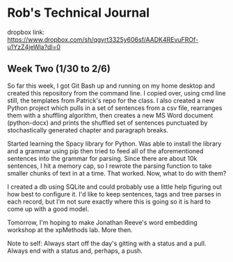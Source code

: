 # Rob's Technical Journal

dropbox link: https://www.dropbox.com/sh/qgyrt3325y606sf/AADK4REvuFROf-u1YzZ4jeWla?dl=0

## Week Two (1/30 to 2/6)

So far this week, I got Git Bash up and running on my home desktop and created this repository from the command line.  I copied over, using cmd line still, the templates from Patrick's repo for the class.  I also created a new Python project which pulls in a set of sentences from a csv file, rearranges them with a shuffling algorithm, then creates a new MS Word document (python-docx) and prints the shuffled set of sentences punctuated by stochastically generated chapter and paragraph breaks.

Started learning the Spacy library for Python. Was able to install the library and a grammar using pip then tried to feed all of the aforementioned sentences into the grammar for parsing.  Since there are about 10k sentences, I hit a memory cap, so I rewrote the parsing function to take smaller chunks of text in at a time.  That worked.  Now, what to do with them?

I created a db using SQLite and could probably use a little help figuring out how best to configure it.  I'd like to keep sentences, tags and tree parses in each record, but I'm not sure exactly where this is going so it is hard to come up with a good model.

Tomorrow, I'm hoping to make Jonathan Reeve's word embedding workshop at the xpMethods lab.  More then.

Note to self: Always start off the day's gitting with a status and a pull.  Always end with a status and, perhaps, a push.


